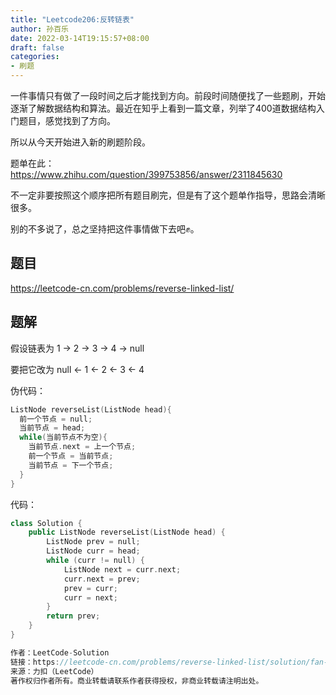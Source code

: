 ```yaml
---
title: "Leetcode206:反转链表"
author: 孙百乐
date: 2022-03-14T19:15:57+08:00
draft: false
categories: 
- 刷题
---
```


一件事情只有做了一段时间之后才能找到方向。前段时间随便找了一些题刷，开始逐渐了解数据结构和算法。最近在知乎上看到一篇文章，列举了400道数据结构入门题目，感觉找到了方向。

所以从今天开始进入新的刷题阶段。

题单在此：https://www.zhihu.com/question/399753856/answer/2311845630

不一定非要按照这个顺序把所有题目刷完，但是有了这个题单作指导，思路会清晰很多。

别的不多说了，总之坚持把这件事情做下去吧✊。

## 题目

https://leetcode-cn.com/problems/reverse-linked-list/

## 题解

假设链表为 1 -> 2 -> 3 -> 4 -> null

要把它改为 null <- 1 <- 2 <- 3 <- 4

伪代码：

```c++
ListNode reverseList(ListNode head){
  前一个节点 = null;
  当前节点 = head;
  while(当前节点不为空){
    当前节点.next = 上一个节点;
    前一个节点 = 当前节点;
    当前节点 = 下一个节点;
  }
}
```

代码：

```c++
class Solution {
    public ListNode reverseList(ListNode head) {
        ListNode prev = null;
        ListNode curr = head;
        while (curr != null) {
            ListNode next = curr.next;
            curr.next = prev;
            prev = curr;
            curr = next;
        }
        return prev;
    }
}

作者：LeetCode-Solution
链接：https://leetcode-cn.com/problems/reverse-linked-list/solution/fan-zhuan-lian-biao-by-leetcode-solution-d1k2/
来源：力扣（LeetCode）
著作权归作者所有。商业转载请联系作者获得授权，非商业转载请注明出处。
```



